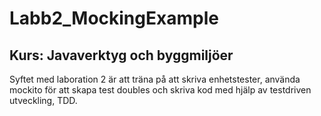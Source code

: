 # Labb2_MockingExample
## Kurs: Javaverktyg och byggmiljöer

Syftet med laboration 2 är att träna på att skriva enhetstester, använda mockito för att skapa 
test doubles och skriva kod med hjälp av testdriven utveckling, TDD.
